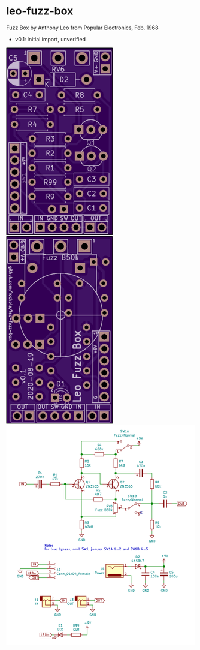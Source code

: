 # leo-fuzz-box

Fuzz Box by Anthony Leo from Popular Electronics, Feb. 1968 

* v0.1: initial import, unverified

![Front](https://raw.githubusercontent.com/rockola/leo-fuzz-box/master/images/leo-fuzz-box-front.png)
![Back](https://raw.githubusercontent.com/rockola/leo-fuzz-box/master/images/leo-fuzz-box-back.png)
![Schematic](https://raw.githubusercontent.com/rockola/leo-fuzz-box/master/images/leo-fuzz-box-schematic.png)
